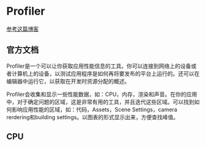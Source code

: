 # Profiler

[参考这篇博客](https://www.cnblogs.com/yanghui0702/p/yanghui20181026.html)

## 官方文档

Profiler是一个可以让你获取应用性能信息的工具。你可以连接到网络上的设备或者计算机上的设备，以测试应用程序是如何再将要发布的平台上运行的。还可以在编辑器中运行它，以获取在开发时资源分配的概述。

Profiler会收集和显示一些性能数据，如：CPU，内存，渲染和声音。在你的应用中，对于确定问题的区域，这是非常有用的工具，并且迭代这些区域。可以找到如何影响应用性能的区域，如：代码，Assets，Scene Settings，camera rerdering和building settings。以图表的形式显示出来，方便查找峰值。

## CPU
